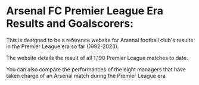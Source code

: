 # Arsenal FC Premier League Era Results and Goalscorers:

This is designed to be a reference website for Arsenal football club's results in the Premier League era so far (1992-2023).

The website details the result of all 1,190 Premier League matches to date.

You can also compare the performances of the eight managers that have taken charge of an Arsenal match during the Premier League era.
